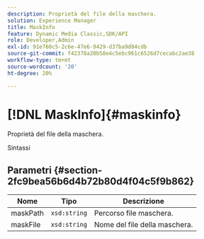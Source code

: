 ```yaml
---
description: Proprietà del file della maschera.
solution: Experience Manager
title: MaskInfo
feature: Dynamic Media Classic,SDK/API
role: Developer,Admin
exl-id: 91e760c5-2c6e-47e6-9429-d37ba9d84cdb
source-git-commit: f42378a20b58e4c5ebc961c6526d7cecabc2ae38
workflow-type: tm+mt
source-wordcount: '20'
ht-degree: 20%

---
```


# [!DNL MaskInfo]{#maskinfo}

Proprietà del file della maschera.

Sintassi

## Parametri {#section-2fc9bea56b6d4b72b80d4f04c5f9b862}

| Nome | Tipo | Descrizione |
|---|---|---|
| maskPath | `xsd:string` | Percorso file maschera. |
| maskFile | `xsd:string` | Nome del file della maschera. |
